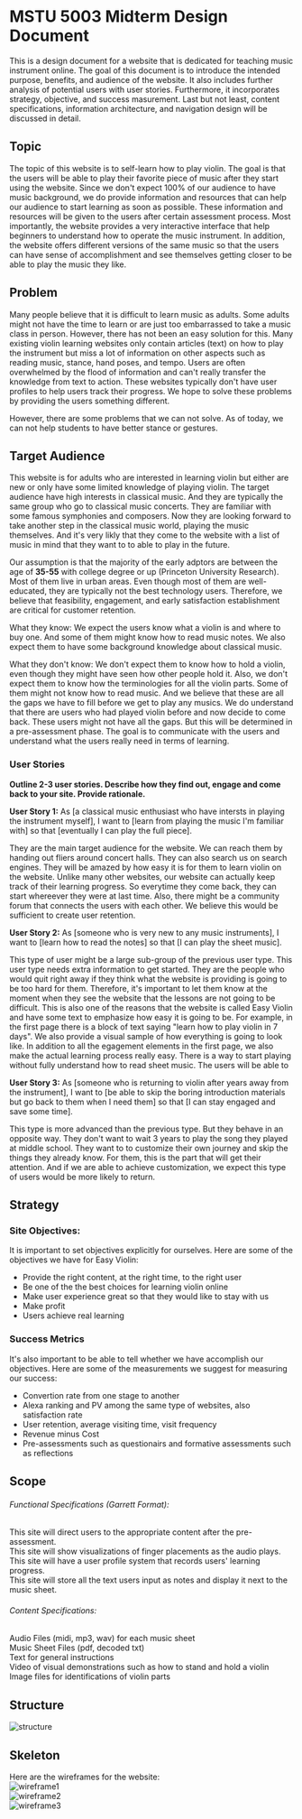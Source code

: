 # MSTU 5003 Midterm Design Document
This is a design document for a website that is dedicated for teaching music instrument online. The goal of this document is to introduce the intended purpose, benefits, and audience of the website. It also includes further analysis of potential users with user stories. Furthermore, it incorporates strategy, objective, and success masurement. Last but not least, content specifications, information architecture, and navigation design will be discussed in detail.

## Topic
The topic of this website is to self-learn how to play violin. The goal is that the users will be able to play their favorite piece of music after they start using the website. Since we don't expect 100% of our audience to have music background, we do provide information and resources that can help our audience to start learning as soon as possible. These information and resources will be given to the users after certain assessment process. Most importantly, the website provides a very interactive interface that help beginners to understand how to operate the music instrument. In addition, the website offers different versions of the same music so that the users can have sense of accomplishment and see themselves getting closer to be able to play the music they like.

## Problem
Many people believe that it is difficult to learn music as adults. Some adults might not have the time to learn or are just too embarrassed to take a music class in person. However, there has not been an easy solution for this. Many existing violin learning websites only contain articles (text) on how to play the instrument but miss a lot of information on other aspects such as reading music, stance, hand poses, and tempo. Users are often overwhelmed by the flood of information and can't really transfer the knowledge from text to action. These websites typically don't have user profiles to help users track their progress. We hope to solve these problems by providing the users something different.

However, there are some problems that we can not solve. As of today, we can not help students to have better stance or gestures.

## Target Audience
This website is for adults who are interested in learning violin but either are new or only have some limited knowledge of playing violin. The target audience have high interests in classical music. And they are typically the same group who go to classical music concerts. They are familiar with some famous symphonies and composers. Now they are looking forward to take another step in the classical music world, playing the music themselves. And it's very likly that they come to the website with a list of music in mind that they want to to able to play in the future.

Our assumption is that the majority of the early adptors are between the age of **35-55** with college degree or up (Princeton University Research). Most of them live in urban areas. Even though most of them are well-educated, they are typically not the best technology users. Therefore, we believe that feasibility, engagement, and early satisfaction establishment are critical for customer retention.

What they know: We expect the users know what a violin is and where to buy one. And some of them might know how to read music notes. We also expect them to have some background knowledge about classical music.

What they don't know: We don't expect them to know how to hold a violin, even though they might have seen how other people hold it. Also, we don't expect them to know how the terminologies for all the violin parts.
Some of them might not know how to read music. And we believe that these are all the gaps we have to fill before we get to play any musics. We do understand that there are users who had played violin before and now decide to come back. These users might not have all the gaps. But this will be determined in a pre-assessment phase. The goal is to communicate with the users and understand what the users really need in terms of learning.

### User Stories
**Outline 2-3 user stories. Describe how they find out, engage and come back to your site. Provide rationale.**

 **User Story 1:** As [a classical music enthusiast who have intersts in playing the instrument myself], I want to [learn from playing the music I'm familiar with] so that [eventually I can play the full piece].

They are the main target audience for the website. We can reach them by handing out fliers around concert halls. They can also search us on search engines. They will be amazed by how easy it is for them to learn violin on the website. Unlike many other websites, our website can actually keep track of their learning progress. So everytime they come back, they can start whereever they were at last time. Also, there might be a community forum that connects the users with each other. We believe this would be sufficient to create user retention.

**User Story 2:** As [someone who is very new to any music instruments], I want to [learn how to read the notes] so that [I can play the sheet music].

This type of user might be a large sub-group of the previous user type. This user type needs extra information to get started. They are the people who would quit right away if they think what the website is providing is going to be too hard for them. Therefore, it's important to let them know at the moment when they see the website that the lessons are not going to be difficult. This is also one of the reasons that the website is called Easy Violin and have some text to emphasize how easy it is going to be. For example, in the first page there is a block of text saying "learn how to play violin in 7 days". We also provide a visual sample of how everything is going to look like. In addition to all the egagement elements in the first page, we also make the actual learning process really easy. There is a way to start playing without fully understand how to read sheet music. The users will be able to

**User Story 3:** As [someone who is returning to violin after years away from the instrument], I want to [be able to skip the boring introduction materials but go back to them when I need them] so that [I can stay engaged and save some time].

This type is more advanced than the previous type. But they behave in an opposite way. They don't want to wait 3 years to play the song they played at middle school. They want to to customize their own journey and skip the things they already know. For them, this is the part that will get their attention. And if we are able to achieve customization, we expect this type of users would be more likely to return.



## Strategy

### Site Objectives:
It is important to set objectives explicitly for ourselves. Here are some of the objectives we have for Easy Violin:
* Provide the right content, at the right time, to the right user
* Be one of the the best choices for learning violin online
* Make user experience great so that they would like to stay with us
* Make profit
* Users achieve real learning

### Success Metrics
It's also important to be able to tell whether we have accomplish our objectives. Here are some of the measurements we suggest for measuring our success:
* Convertion rate from one stage to another
* Alexa ranking and PV among the same type of websites, also satisfaction rate
* User retention, average visiting time, visit frequency
* Revenue minus Cost
* Pre-assessments such as questionairs and formative assessments such as reflections


## Scope
###### Functional Specifications (Garrett Format):    
This site will direct users to the appropriate content after the pre-assessment.   
This site will show visualizations of finger placements as the audio plays.   
This site will have a user profile system that records users' learning progress.   
This site will store all the text users input as notes and display it next to the music sheet.   

###### Content Specifications:
Audio Files (midi, mp3, wav) for each music sheet    
Music Sheet Files (pdf, decoded txt)    
Text for general instructions    
Video of visual demonstrations such as how to stand and hold a violin    
Image files for identifications of violin parts    

## Structure
![structure](/wireframe/structure.png)   

## Skeleton
Here are the wireframes for the website:    
![wireframe1](/wireframe/1.png)    
![wireframe2](/wireframe/2.png)    
![wireframe3](/wireframe/3.png)    
